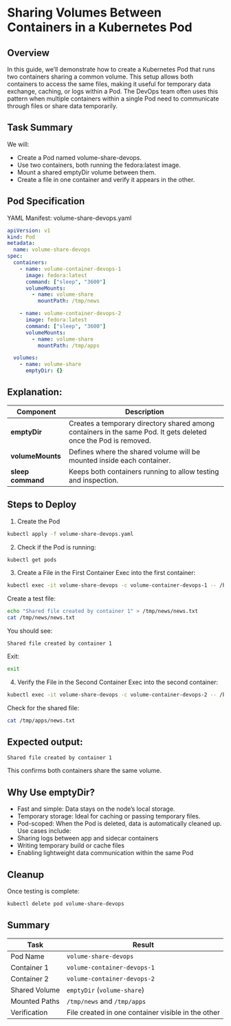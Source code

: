 # Sharing Volumes Between Containers in a Kubernetes Pod

## Overview
In this guide, we’ll demonstrate how to create a Kubernetes Pod that runs two containers sharing a common volume. 
This setup allows both containers to access the same files, making it useful for temporary data exchange, caching, or logs within a Pod.
The DevOps team often uses this pattern when multiple containers within a single Pod need to communicate through files or share data temporarily.

## Task Summary
We will:
 - Create a Pod named volume-share-devops.
 - Use two containers, both running the fedora:latest image.
 - Mount a shared emptyDir volume between them.
 - Create a file in one container and verify it appears in the other.

## Pod Specification
YAML Manifest: volume-share-devops.yaml
```yaml
apiVersion: v1
kind: Pod
metadata:
  name: volume-share-devops
spec:
  containers:
    - name: volume-container-devops-1
      image: fedora:latest
      command: ["sleep", "3600"]
      volumeMounts:
        - name: volume-share
          mountPath: /tmp/news

    - name: volume-container-devops-2
      image: fedora:latest
      command: ["sleep", "3600"]
      volumeMounts:
        - name: volume-share
          mountPath: /tmp/apps

  volumes:
    - name: volume-share
      emptyDir: {}
```
## Explanation:

| Component         | Description                                                                                                     |
| ----------------- | --------------------------------------------------------------------------------------------------------------- |
| **emptyDir**      | Creates a temporary directory shared among containers in the same Pod. It gets deleted once the Pod is removed. |
| **volumeMounts**  | Defines where the shared volume will be mounted inside each container.                                          |
| **sleep command** | Keeps both containers running to allow testing and inspection.                                                  |


## Steps to Deploy
1. Create the Pod
```bash
kubectl apply -f volume-share-devops.yaml
```
2. Check if the Pod is running:
```bash
kubectl get pods
```
3. Create a File in the First Container
Exec into the first container:
```bash
kubectl exec -it volume-share-devops -c volume-container-devops-1 -- /bin/bash
```
Create a test file:
```bash
echo "Shared file created by container 1" > /tmp/news/news.txt
cat /tmp/news/news.txt
```
You should see:
```vbnet
Shared file created by container 1
```
Exit:
```bash
exit
```
4. Verify the File in the Second Container
Exec into the second container:
```bash
kubectl exec -it volume-share-devops -c volume-container-devops-2 -- /bin/bash
```
Check for the shared file:
```bash
cat /tmp/apps/news.txt
```
## Expected output:
```vbnet
Shared file created by container 1
```
This confirms both containers share the same volume.

## Why Use emptyDir?
 - Fast and simple: Data stays on the node’s local storage.
 - Temporary storage: Ideal for caching or passing temporary files.
 - Pod-scoped: When the Pod is deleted, data is automatically cleaned up.
Use cases include:
 - Sharing logs between app and sidecar containers
 - Writing temporary build or cache files
 - Enabling lightweight data communication within the same Pod

## Cleanup
Once testing is complete:
```bash
kubectl delete pod volume-share-devops
```

## Summary

| Task          | Result                                             |
| ------------- | -------------------------------------------------- |
| Pod Name      | `volume-share-devops`                              |
| Container 1   | `volume-container-devops-1`                        |
| Container 2   | `volume-container-devops-2`                        |
| Shared Volume | `emptyDir` (`volume-share`)                        |
| Mounted Paths | `/tmp/news` and `/tmp/apps`                        |
| Verification  | File created in one container visible in the other |
